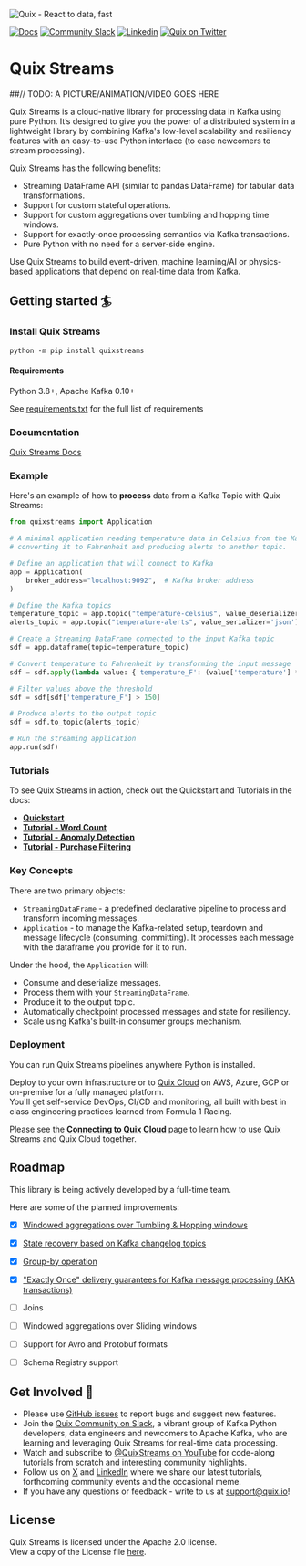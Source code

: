 ![Quix - React to data, fast](https://github.com/quixio/quix-streams/blob/main/images/quixstreams-banner.jpg)

[![Docs](https://img.shields.io/badge/-Docs-red?logo=read-the-docs)](https://quix.io/docs/quix-streams/introduction.html)
[![Community Slack](https://img.shields.io/badge/Community%20Slack-blueviolet?logo=slack)](https://quix.io/slack-invite)
[![Linkedin](https://img.shields.io/badge/LinkedIn-0A66C2.svg?logo=linkedin)](https://www.linkedin.com/company/70925173/)
[![Quix on Twitter](https://img.shields.io/twitter/url?label=Twitter&style=social&url=https%3A%2F%2Ftwitter.com%2Fquix_io)](https://twitter.com/quix_io)

# Quix Streams
##// TODO: A PICTURE/ANIMATION/VIDEO GOES HERE

Quix Streams is a cloud-native library for processing data in Kafka using pure Python. It’s designed to give you the power of a distributed system in a lightweight library by combining Kafka's low-level scalability and resiliency features with an easy-to-use Python interface (to ease newcomers to stream processing).

Quix Streams has the following benefits:

- Streaming DataFrame API (similar to pandas DataFrame) for tabular data transformations.
- Support for custom stateful operations.
- Support for custom aggregations over tumbling and hopping time windows.
- Support for exactly-once processing semantics via Kafka transactions.
- Pure Python with no need for a server-side engine.  


Use Quix Streams to build event-driven, machine learning/AI or physics-based applications that depend on real-time data from Kafka.


## Getting started 🏄


### Install Quix Streams

```shell
python -m pip install quixstreams
```

#### Requirements
Python 3.8+, Apache Kafka 0.10+

See [requirements.txt](https://github.com/quixio/quix-streams/blob/main/requirements.txt) for the full list of requirements

### Documentation
[Quix Streams Docs](https://quix.io/docs/quix-streams/introduction.html)

### Example

Here's an example of how to <b>process</b> data from a Kafka Topic with Quix Streams:

```python
from quixstreams import Application

# A minimal application reading temperature data in Celsius from the Kafka topic,
# converting it to Fahrenheit and producing alerts to another topic.

# Define an application that will connect to Kafka
app = Application(
    broker_address="localhost:9092",  # Kafka broker address
)

# Define the Kafka topics
temperature_topic = app.topic("temperature-celsius", value_deserializer='json')
alerts_topic = app.topic("temperature-alerts", value_serializer='json')

# Create a Streaming DataFrame connected to the input Kafka topic
sdf = app.dataframe(topic=temperature_topic)

# Convert temperature to Fahrenheit by transforming the input message
sdf = sdf.apply(lambda value: {'temperature_F': (value['temperature'] * 9/5) + 32})

# Filter values above the threshold
sdf = sdf[sdf['temperature_F'] > 150]

# Produce alerts to the output topic
sdf = sdf.to_topic(alerts_topic)

# Run the streaming application 
app.run(sdf)
```

### Tutorials

To see Quix Streams in action, check out the Quickstart and Tutorials in the docs: 

- [**Quickstart**](https://quix.io/docs/quix-streams/quickstart.html)
- [**Tutorial - Word Count**](https://quix.io/docs/quix-streams/tutorials/word-count/tutorial.html)
- [**Tutorial - Anomaly Detection**](https://quix.io/docs/quix-streams/tutorials/anomaly-detection/tutorial.html)
- [**Tutorial - Purchase Filtering**](https://quix.io/docs/quix-streams/tutorials/purchase-filtering/tutorial.html)


### Key Concepts
There are two primary objects:
- `StreamingDataFrame` - a predefined declarative pipeline to process and transform incoming messages.
- `Application` - to manage the Kafka-related setup, teardown and message lifecycle (consuming, committing). It processes each message with the dataframe you provide for it to run.

Under the hood, the `Application` will:
- Consume and deserialize messages.
- Process them with your `StreamingDataFrame`.
- Produce it to the output topic.
- Automatically checkpoint processed messages and state for resiliency.
- Scale using Kafka's built-in consumer groups mechanism.


### Deployment
You can run Quix Streams pipelines anywhere Python is installed.

Deploy to your own infrastructure or to [Quix Cloud](https://quix.io/product) on AWS, Azure, GCP or on-premise for a fully managed platform.  
You'll get self-service DevOps, CI/CD and monitoring, all built with best in class engineering practices learned from Formula 1 Racing.

Please see the [**Connecting to Quix Cloud**](https://quix.io/docs/quix-streams/quix-platform.html) page 
to learn how to use Quix Streams and Quix Cloud together.

## Roadmap

This library is being actively developed by a full-time team.

Here are some of the planned improvements:

- [x] [Windowed aggregations over Tumbling & Hopping windows](https://quix.io/docs/quix-streams/v2-0-latest/windowing.html)
- [x] [State recovery based on Kafka changelog topics](https://quix.io/docs/quix-streams/advanced/stateful-processing.html#fault-tolerance-recovery)
- [x] [Group-by operation](https://quix.io/docs/quix-streams/groupby.html)
- [x] ["Exactly Once" delivery guarantees for Kafka message processing (AKA transactions)](https://quix.io/docs/quix-streams/configuration.html#processing-guarantees)
- [ ] Joins
- [ ] Windowed aggregations over Sliding windows
- [ ] Support for Avro and Protobuf formats
- [ ] Schema Registry support


## Get Involved 👋

- Please use [GitHub issues](https://github.com/quixio/quix-streams/issues) to report bugs and suggest new features.
- Join the [Quix Community on Slack](https://quix.io/slack-invite), a vibrant group of Kafka Python developers, data engineers and newcomers to Apache Kafka, who are learning and leveraging Quix Streams for real-time data processing.
- Watch and subscribe to [@QuixStreams on YouTube](https://www.youtube.com/@QuixStreams) for code-along tutorials from scratch and interesting community highlights.
- Follow us on [X](https://x.com/Quix_io) and [LinkedIn](https://www.linkedin.com/company/70925173) where we share our latest tutorials, forthcoming community events and the occasional meme.
- If you have any questions or feedback - write to us at support@quix.io!


## License

Quix Streams is licensed under the Apache 2.0 license.  
View a copy of the License file [here](https://github.com/quixio/quix-streams/blob/main/LICENSE).
